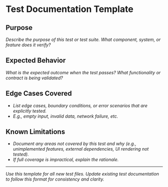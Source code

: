# Test Documentation Template

## Purpose
_Describe the purpose of this test or test suite. What component, system, or feature does it verify?_

## Expected Behavior
_What is the expected outcome when the test passes? What functionality or contract is being validated?_

## Edge Cases Covered
- _List edge cases, boundary conditions, or error scenarios that are explicitly tested._
- _E.g., empty input, invalid data, network failure, etc._

## Known Limitations
- _Document any areas not covered by this test and why (e.g., unimplemented features, external dependencies, UI rendering not tested)._ 
- _If full coverage is impractical, explain the rationale._

---

_Use this template for all new test files. Update existing test documentation to follow this format for consistency and clarity._ 